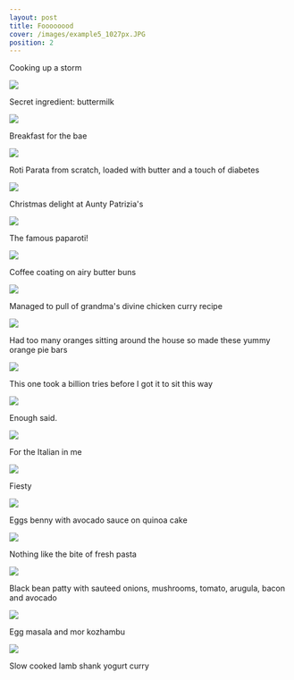 ```yaml
---
layout: post
title: Foooooood
cover: /images/example5_1027px.JPG
position: 2
---
```


Cooking up a storm

<div class="photo">
  <img src="/images/example5_1027px.JPG"/>
  <p>Secret ingredient: buttermilk</p>
</div>

<div class="photo">
  <img src="/images/food7_1027.JPG"/>
  <p>Breakfast for the bae</p>
</div>

<div class="photo">
  <img src="/images/food6_1027_2.JPG"/>
  <p>Roti Parata from scratch, loaded with butter and a touch of diabetes</p>
</div>

<div class="photo">
  <img src="/images/food9_1027.JPG"/>
  <p>Christmas delight at Aunty Patrizia's</p>
</div>

<div class="photo">
    <div class="left">
  <img src="/images/rotiboy_1027.jpg"/>
  <p>The famous paparoti!</p>
  </div>
  <div class="right">
    <img src="/images/rotiboy2_1027.jpg"/>
    <p>Coffee coating on airy butter buns</p>
  </div>
</div>

<div class="photo">
  <img src="/images/food10_1027.JPG"/>
  <p>Managed to pull of grandma's divine chicken curry recipe</p>
</div>

<div class="photo">
  <img src="/images/orange_1027_2.JPG"/>
  <p>Had too many oranges sitting around the house so made these yummy orange pie bars
  </p>
</div>

<div class="photo">
  <img src="/images/food11_1027.JPG"/>
  <p>This one took a billion tries before I got it to sit this way</p>
</div>

<div class="photo">
  <img src="/images/food12_1027.JPG"/>
  <p>Enough said.</p>
</div>

<div class="photo">
  <img src="/images/food13_1027.JPG"/>
  <p>For the Italian in me</p>
</div>

<div class="photo">
  <img src="/images/food14_1027.jpg"/>
  <p>Fiesty</p>
</div>

<div class="photo">
  <img src="/images/food15_1027.jpg"/>
  <p>Eggs benny with avocado sauce on quinoa cake</p>
</div>

<div class="photo">
  <img src="/images/food16_1027.jpg"/>
  <p>Nothing like the bite of fresh pasta</p>
</div>

<div class="photo">
  <img src="/images/burger1.jpg"/>
  <p>Black bean patty with sauteed onions, mushrooms, tomato, arugula, bacon and avocado</p>
</div>

<div class="photo">
  <img src="/images/eggmasala.jpg"/>
  <p>Egg masala and mor kozhambu</p>
</div>

<div class="photo">
  <img src="/images/lambcurry.jpg"/>
  <p>Slow cooked lamb shank yogurt curry</p>
</div>
